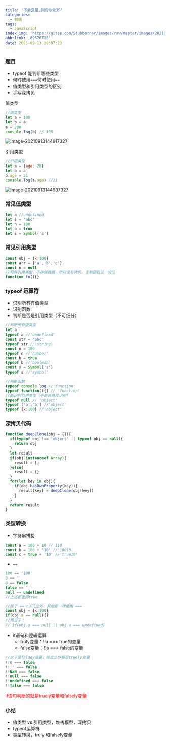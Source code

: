```yaml
---
title: '不会变量,别说你会JS'
categories:
  - 前端
tags:
  - JavaScript
index_img: 'https://gitee.com/Stubborner/images/raw/master/images/20210913200618.png'
abbrlink: '89576728'
date: 2021-09-13 20:07:23
---
```


### 题目

- typeof 能判断哪些类型
- 何时使用`===`何时使用`==`
- 值类型和引用类型的区别
- 手写深拷贝



值类型

```javascript
//值类型
let a = 100
let b = a
a = 200
console.log(b) // 100
```

![image-20210913144917327](https://gitee.com/Stubborner/images/raw/master/images/image-20210913144917327.png)

引用类型

```javascript
//引用类型
let a = {age: 20}
let b = a
b.age = 21
console.log(a.age) //21
```

![image-20210913144937327](https://gitee.com/Stubborner/images/raw/master/images/image-20210913144937327.png)

### 常见值类型

```javascript
let a //undefined
let s = 'abc'
let n = 100
let b = true
let s = Symbol('s')
```



### 常见引用类型

```javascript
const obj = {x:100}
const arr = {'a','b','c'}
const n = null
//特殊引用类型，不存储数据，所以没有拷贝，复制函数这一说法
function fn(){}
```



### typeof 运算符

- 识别所有有值类型
- 识别函数
- 判断是否是引用类型（不可细分）

```javascript
//判断所有值类型
let a
typeof a //'undefined'
const str = 'abc'
typeof str //'string'
const n = 100
typeof n //'number'
const b = true
typeof b //'boolean'
const s = Symbol('s')
typeof s //'symbol'
```

```javascript
//判断函数
typeof console.log //'function'
typeof function(){} // 'function'
//能识别引用类型（不能再继续识别）
typeof null // 'object'
typeof ['a','b'] //'object'
typeof {x:100} //'object'
```



### 深拷贝代码

```javascript
function deepClone(obj = {}){
  if(typeof obj !== 'object' || typeof obj == null){
    return obj
  }
  let result
  if(obj instanceof Array){
    result = []
  }else{
    result = {}
  }
  for(let key in obj){
    if(obj.hasOwnProperty(key)){
      result[key] = deepClone(obj[key])
    }
  }
  return result
}
```



### 类型转换

- 字符串拼接

```javascript
const a = 100 + 10 // 110
const b = 100 + '10' //'10010'
const c = true + '10' //'true10'
```



- `==`

```javascript
100 == '100'
0 == ''
0 == false
false == ''
null == undefined
//上述都返回true
```

```javascript
//除了 == null之外，其他都一律使用 ===
const obj = {x:100}
if(obj.a == null){}
//相当于：
// if(obj.a === null || obj.a === undefined)
```



- if语句和逻辑运算
  - truly变量：!!a === true的变量
  - false变量：!!a === false的变量

```javascript
//以下是falsey变量，除此之外都是truely变量
!!0 === false
!!'' === false
!!NaN === false
!!null === false
!!undefined === false
!!false === false
```

<font color=red>if语句判断的就是truely变量和falsely变量</font>



### 小结

- 值类型 vs 引用类型，堆栈模型，深拷贝
- typeof运算符
- 类型转换，truly 和falsely变量

